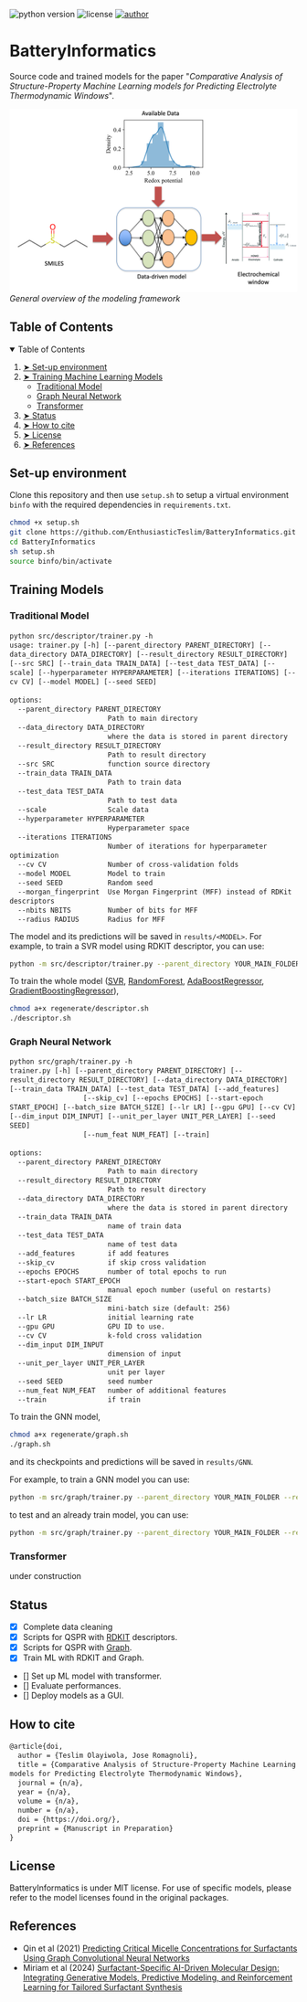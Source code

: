 ![python version](https://img.shields.io/badge/python-v.3.9-blue)
![license](https://img.shields.io/badge/license-MIT-orange)
[![author](https://img.shields.io/badge/teslim-homepage)](https://teslim404.com)
# BatteryInformatics
Source code and trained models for the paper "*Comparative Analysis of Structure-Property Machine Learning models for Predicting Electrolyte Thermodynamic Windows*". 

![General overview of the modeling framework](src/method.png "modeling framework")
*General overview of the modeling framework*

<!-- TABLE OF CONTENTS -->
<h2 id="table-of-contents"> Table of Contents</h2>

<details open="open">
  <summary>Table of Contents</summary>
  <ol>
    <li><a href="#Set-up environment"> ➤ Set-up environment</a></li>
    <li>
          <a href="#Training"> ➤ Training Machine Learning Models</a>
          <ul>
            <li><a href="#Descriptor">Traditional Model</a></li>
            <li><a href="#Graph">Graph Neural Network</a></li>
            <li><a href="#LLM">Transformer</a></li>
          </ul>
    </li>
    <li><a href="#Status"> ➤ Status</a></li>
    <li><a href="#How-to-cite"> ➤ How to cite</a></li>
    <li><a href="#License"> ➤ License</a></li>
    <li><a href="#References"> ➤ References</a></li>
  </ol>
</details>


<!-- Set-up environment -->
<h2 id="Set-up environment">Set-up environment</h2>

Clone this repository and then use `setup.sh` to setup a virtual environment `binfo` with the required dependencies in `requirements.txt`. 

```bash
chmod +x setup.sh
git clone https://github.com/EnthusiasticTeslim/BatteryInformatics.git
cd BatteryInformatics
sh setup.sh
source binfo/bin/activate
```


<!-- Training Models-->
<h2 id="Training">Training Models</h2>

<h3 id="Descriptor"> Traditional Model</h3>

```
python src/descriptor/trainer.py -h
usage: trainer.py [-h] [--parent_directory PARENT_DIRECTORY] [--data_directory DATA_DIRECTORY] [--result_directory RESULT_DIRECTORY] [--src SRC] [--train_data TRAIN_DATA] [--test_data TEST_DATA] [--scale] [--hyperparameter HYPERPARAMETER] [--iterations ITERATIONS] [--cv CV] [--model MODEL] [--seed SEED]

options:
  --parent_directory PARENT_DIRECTORY
                        Path to main directory
  --data_directory DATA_DIRECTORY
                        where the data is stored in parent directory
  --result_directory RESULT_DIRECTORY
                        Path to result directory
  --src SRC             function source directory
  --train_data TRAIN_DATA
                        Path to train data
  --test_data TEST_DATA
                        Path to test data
  --scale               Scale data
  --hyperparameter HYPERPARAMETER
                        Hyperparameter space
  --iterations ITERATIONS
                        Number of iterations for hyperparameter optimization
  --cv CV               Number of cross-validation folds
  --model MODEL         Model to train
  --seed SEED           Random seed
  --morgan_fingerprint  Use Morgan Fingerprint (MFF) instead of RDKit descriptors
  --nbits NBITS         Number of bits for MFF
  --radius RADIUS       Radius for MFF
```

The model and its predictions will be saved in `results/<MODEL>`. For example, to train a SVR model using RDKIT descriptor, you can use:

```bash
python -m src/descriptor/trainer.py --parent_directory YOUR_MAIN_FOLDER --result_directory results --data_directory data --train_data "train_data_cleaned.csv" --test_data "test_data_cleaned.csv" --scale --model SVR --seed 42 --iterations 100 --hyperparameter "hp_descriptor.yaml" --cv 5
```

To train the whole model ([SVR](https://scikit-learn.org/stable/modules/generated/sklearn.svm.SVR.html), [RandomForest](https://scikit-learn.org/stable/modules/generated/sklearn.ensemble.RandomForestRegressor.html), [AdaBoostRegressor](https://scikit-learn.org/stable/modules/generated/sklearn.ensemble.AdaBoostRegressor.html), [GradientBoostingRegressor](https://scikit-learn.org/stable/modules/generated/sklearn.ensemble.GradientBoostingRegressor.html)), 
```bash
chmod a+x regenerate/descriptor.sh
./descriptor.sh
```


<h3 id="Graph"> Graph Neural Network</h3>

```
python src/graph/trainer.py -h
trainer.py [-h] [--parent_directory PARENT_DIRECTORY] [--result_directory RESULT_DIRECTORY] [--data_directory DATA_DIRECTORY] [--train_data TRAIN_DATA] [--test_data TEST_DATA] [--add_features]
                  [--skip_cv] [--epochs EPOCHS] [--start-epoch START_EPOCH] [--batch_size BATCH_SIZE] [--lr LR] [--gpu GPU] [--cv CV] [--dim_input DIM_INPUT] [--unit_per_layer UNIT_PER_LAYER] [--seed SEED]
                  [--num_feat NUM_FEAT] [--train]

options:
  --parent_directory PARENT_DIRECTORY
                        Path to main directory
  --result_directory RESULT_DIRECTORY
                        Path to result directory
  --data_directory DATA_DIRECTORY
                        where the data is stored in parent directory
  --train_data TRAIN_DATA
                        name of train data
  --test_data TEST_DATA
                        name of test data
  --add_features        if add features
  --skip_cv             if skip cross validation
  --epochs EPOCHS       number of total epochs to run
  --start-epoch START_EPOCH
                        manual epoch number (useful on restarts)
  --batch_size BATCH_SIZE
                        mini-batch size (default: 256)
  --lr LR               initial learning rate
  --gpu GPU             GPU ID to use.
  --cv CV               k-fold cross validation
  --dim_input DIM_INPUT
                        dimension of input
  --unit_per_layer UNIT_PER_LAYER
                        unit per layer
  --seed SEED           seed number
  --num_feat NUM_FEAT   number of additional features
  --train               if train
```

To train the GNN model, 
```bash
chmod a+x regenerate/graph.sh
./graph.sh
```
and its checkpoints and predictions will be saved in `results/GNN`.

For example, to train a GNN model you can use:

```bash
python -m src/graph/trainer.py --parent_directory YOUR_MAIN_FOLDER --result_directory results --data_directory data --train_data "train_data_cleaned.csv" --test_data "test_data_cleaned.csv" --seed 42 --iterations 100 --train --cv 5
```
to test and an already train model, you can use:

```bash
python -m src/graph/trainer.py --parent_directory YOUR_MAIN_FOLDER --result_directory results --data_directory data --train_data "train_data_cleaned.csv" --test_data "test_data_cleaned.csv" --seed 42 --iterations 100 --cv 5
```

<h3 id="LLM"> Transformer</h3>

under construction

<!-- Status -->
<h2 id="Status">Status</h2>

- [x] Complete data cleaning
- [x] Scripts for QSPR with [RDKIT](https://rdkit.org/docs/index.html) descriptors.
- [x] Scripts for QSPR with [Graph](https://www.dgl.ai/). 
- [x] Train ML with RDKIT and Graph.
- [] Set up ML model with transformer.
- [] Evaluate performances.
- [] Deploy models as a GUI.

<!-- How-to-cite-->
<h2 id="How-to-cite">How to cite</h2>

```
@article{doi,
  author = {Teslim Olayiwola, Jose Romagnoli},
  title = {Comparative Analysis of Structure-Property Machine Learning models for Predicting Electrolyte Thermodynamic Windows},
  journal = {n/a},
  year = {n/a},
  volume = {n/a},
  number = {n/a},
  doi = {https://doi.org/},
  preprint = {Manuscript in Preparation}
}
```

<!-- License-->
<h2 id="License">License</h2>

BatteryInformatics is under MIT license. For use of specific models, please refer to the model licenses found in the original packages.

<!-- References -->
<h2 id="References">References</h2>

- Qin et al (2021) [Predicting Critical Micelle Concentrations for Surfactants Using Graph Convolutional Neural Networks](https://pubs.acs.org/doi/full/10.1021/acs.jpcb.1c05264)
- Miriam et al (2024) [Surfactant-Specific AI-Driven Molecular Design: Integrating Generative Models, Predictive Modeling, and Reinforcement Learning for Tailored Surfactant Synthesis](https://pubs.acs.org/doi/full/10.1021/acs.iecr.4c00401)
